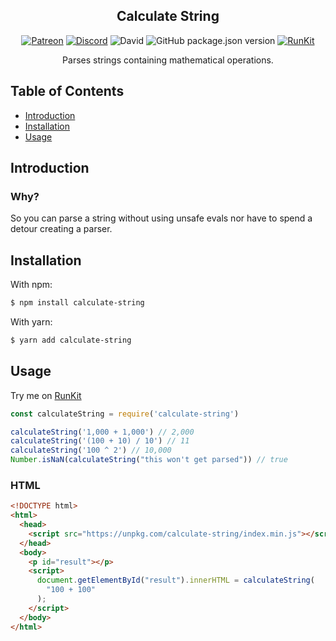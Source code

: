 <h2 align="center">Calculate String</h2>

<p align="center">
<a href="https://patreon.com/yeen"><img alt="Patreon" src="https://img.shields.io/badge/patreon-donate?color=F77F6F&labelColor=F96854&logo=patreon&logoColor=ffffff"></a>
<a href="https://discord.gg/eazpsZNrRk"><img alt="Discord" src="https://img.shields.io/discord/368557500884189186?color=7389D8&labelColor=6A7EC2&logo=discord&logoColor=ffffff"></a>
<img alt="David" src="https://img.shields.io/david/MrGriefs/calculate-string">
<img alt="GitHub package.json version" src="https://img.shields.io/github/package-json/v/MrGriefs/calculate-string">
<a href="https://npm.runkit.com/calculate-string"><img alt="RunKit" src="https://img.shields.io/badge/Run-Kit-red"></a>
</p>
<p align="center">Parses strings containing mathematical operations.</p>

## Table of Contents

- [Introduction](#introduction)
- [Installation](#installation)
- [Usage](#usage)

## Introduction

### Why?

So you can parse a string without using unsafe evals nor have to spend a detour creating a parser.

## Installation

With npm:  

```bash
$ npm install calculate-string
```

With yarn:  

```bash
$ yarn add calculate-string
```

## Usage

Try me on [RunKit](https://npm.runkit.com/calculate-string)

```javascript
const calculateString = require('calculate-string')

calculateString('1,000 + 1,000') // 2,000
calculateString('(100 + 10) / 10') // 11
calculateString('100 ^ 2') // 10,000
Number.isNaN(calculateString("this won't get parsed")) // true
```

### HTML

```html
<!DOCTYPE html>
<html>
  <head>
    <script src="https://unpkg.com/calculate-string/index.min.js"></script>
  </head>
  <body>
    <p id="result"></p>
    <script>
      document.getElementById("result").innerHTML = calculateString(
        "100 + 100"
      );
    </script>
  </body>
</html>

```
